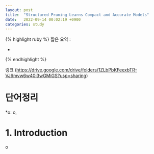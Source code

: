 ```yaml
---
layout: post
title:  "Structured Pruning Learns Compact and Accurate Models"
date:   2022-09-14 00:02:19 +0900
categories: study
---
```






{% highlight ruby %}
짧은 요약 :  


-


{% endhighlight %}


링크 (https://drive.google.com/drive/folders/1ZLbPbKFeexbTR-VJ6mvw6w40i3wGMiGS?usp=sharing)


# 단어정리  
*o: o, 

# 1. Introduction  
o
